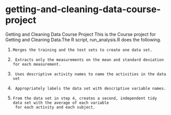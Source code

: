# getting-and-cleaning-data-course-project

Getting and Cleaning Data Course Project
This is the Course project for Getting and Cleaning Data.The R script, run_analysis.R does the following.
   1.     Merges the training and the test sets to create one data set.
   2.      Extracts only the measurements on the mean and standard deviation for each measurement.
   3.      Uses descriptive activity names to name the activities in the data set
   4.      Appropriately labels the data set with descriptive variable names.
   5.     From the data set in step 4, creates a second, independent tidy data set with the average of each variable
           for each activity and each subject.
